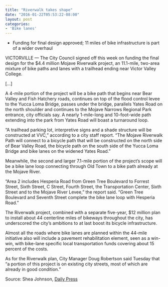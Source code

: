 ```yaml
---
title: "Riverwalk takes shape"
date: "2016-01-22T05:53:22-08:00"
layout: post
categories:
- 'Bike lanes'
---
```


- Funding for final design approved; 11 miles of bike infrastructure is part of a wider overhaul

VICTORVILLE — The City Council signed off this week on funding the final design for the $4.4 million Mojave Riverwalk project, an 11.1-mile, two-area mixture of bike paths and lanes with a trailhead ending near Victor Valley College.

\[…\]

A 4-mile portion of the project will be a bike path that begins near Bear Valley and Fish Hatchery roads, continues on top of the flood control levee to the Yucca Loma Bridge, passes under the bridge, parallels Yates Road on the north shoulder and continues to the Mojave Narrows Regional Park entrance, city officials say. A nearly 1-mile-long and 10-foot-wide path extending into the park from Yates Road will boast a turnaround loop.

“A trailhead parking lot, interpretive signs and a shade structure will be constructed at VVC,” according to a city staff report. “The Mojave Riverwalk Path will connect to a bicycle path that will be constructed on the north side of Bear Valley Road, the bicycle path on the south side of the Yucca Loma Bridge and bike lanes on the widened Yates Road.”

Meanwhile, the second and larger 7.1-mile portion of the project’s scope will be a bike lane loop connecting through Old Town to a bike path already at the Mojave River.

“Area 2 includes Hesperia Road from Green Tree Boulevard to Forrest Street, Sixth Street, C Street, Fourth Street, the Transportation Center, Sixth Street and to the Mojave River Levee,” the report said. “Green Tree Boulevard and Seventh Street complete the bike lane loop with Hesperia Road.”

The Riverwalk project, combined with a separate five-year, $12 million plan to install about 44 centerline miles of bikeways throughout the city, has underscored the city’s ambitions to at last boost its bicycle infrastructure.

Almost all the roads where bike lanes are planned within the 44-mile initiative also will include a pavement rehabilitation element, seen as a win-win, with bike-lane specific local transportation funds covering about 15 percent of the costs.

As for the Riverwalk plan, City Manager Doug Robertson said Tuesday that “a portion of this project is on existing city streets, most of which are already in good condition.”

Source: Shea Johnson, [Daily Press](https://www.vvdailypress.com/article/20160121/NEWS/160129954/13047/NEWS)